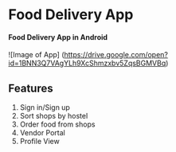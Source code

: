 # Food Delivery App
#### Food Delivery App in Android
![Image of App]
(https://drive.google.com/open?id=1BNN3Q7VAgYLh9XcShmzxbv5ZqsBGMVBq)
## Features
1. Sign in/Sign up
2. Sort shops by hostel
3. Order food from shops
4. Vendor Portal
5. Profile View
